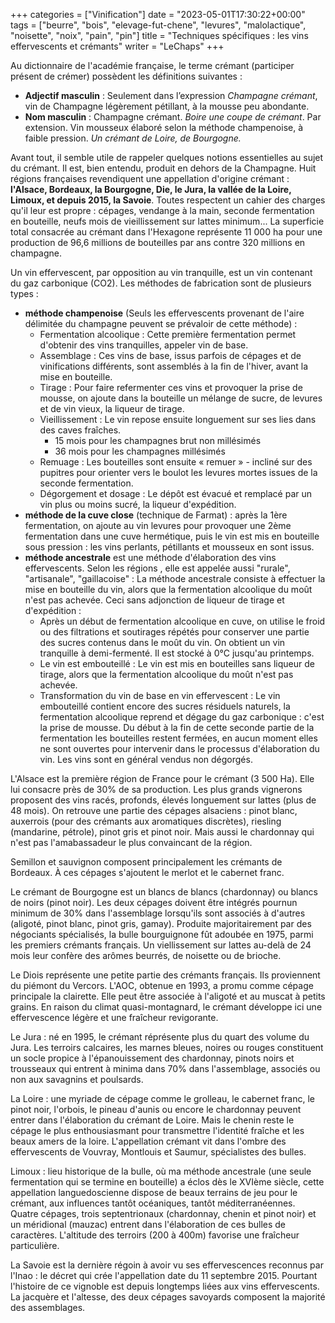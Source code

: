+++
categories = ["Vinification"]
date = "2023-05-01T17:30:22+00:00"
tags = ["beurre", "bois", "elevage-fut-chene", "levures", "malolactique", "noisette", "noix", "pain", "pin"] 
title = "Techniques spécifiques : les vins effervescents et crémants"
writer = "LeChaps"
+++

Au dictionnaire de l'académie française, le terme crémant (participer présent de crémer) possèdent les définitions suivantes :

* **Adjectif masculin** : Seulement dans l’expression _Champagne crémant_, vin de Champagne légèrement pétillant, à la mousse peu abondante.
* **Nom masculin** : Champagne crémant. _Boire une coupe de crémant_. Par extension. Vin mousseux élaboré selon la méthode champenoise, à faible pression. _Un crémant de Loire, de Bourgogne._

Avant tout, il semble utile de rappeler quelques notions essentielles au sujet du crémant. Il est, bien entendu, produit en dehors de la Champagne. Huit régions françaises revendiquent une appellation d'origine crémant : **l'Alsace, Bordeaux, la Bourgogne, Die, le Jura, la vallée de la Loire, Limoux, et depuis 2015, la Savoie**. Toutes respectent un cahier des charges qu'il leur est propre : cépages, vendange  à la main, seconde fermentation en bouteille, neufs mois de vieillissement sur lattes minimum... La superficie total consacrée au crémant dans l'Hexagone représente 11 000 ha pour une production de 96,6 millions de bouteilles par ans contre 320 millions en champagne.

Un vin effervescent, par opposition au vin tranquille, est un vin contenant du gaz carbonique (CO2). Les méthodes de fabrication sont de plusieurs types :

* **méthode champenoise** (Seuls les effervescents provenant de l'aire délimitée du champagne peuvent se prévaloir de cette méthode) :
  * Fermentation alcoolique : Cette première fermentation permet d'obtenir des vins tranquilles, appeler vin de base.
  * Assemblage : Ces vins de base, issus parfois de cépages et de vinifications différents, sont assemblés à la fin de l'hiver, avant la mise en bouteille.
  * Tirage : Pour faire refermenter ces vins et provoquer la prise de mousse, on ajoute dans la bouteille un mélange de sucre, de levures et de vin vieux, la liqueur de tirage.
  * Vieillissement : Le vin repose ensuite longuement sur ses lies dans des caves fraîches.
    * 15 mois pour les champagnes brut non millésimés
    * 36 mois pour les champagnes millésimés
  * Remuage : Les bouteilles sont ensuite « remuer » - incliné sur des pupitres pour orienter vers le boulot les levures mortes issues de la seconde fermentation.
  * Dégorgement et dosage : Le dépôt est évacué et remplacé par un vin plus ou moins sucré, la liqueur d'expédition.
* **méthode de la cuve close** (technique de Farmat) : après la 1ère fermentation, on ajoute au vin levures pour provoquer une 2ème fermentation dans une cuve hermétique, puis le vin est mis en bouteille sous pression : les vins perlants, pétillants et mousseux en sont issus.
* **méthode ancestrale** est une méthode d'élaboration des vins effervescents. Selon les régions , elle est appelée aussi "rurale", "artisanale", "gaillacoise" : La méthode ancestrale consiste à effectuer la mise en bouteille du vin, alors que la fermentation alcoolique du moût n'est pas achevée. Ceci sans adjonction de liqueur de tirage et d'expédition :
  * Après un début de fermentation alcoolique en cuve, on utilise le froid ou des filtrations et soutirages répétés pour conserver une partie des sucres contenus dans le moût du vin. On obtient un vin tranquille à demi-fermenté. Il est stocké à 0°C jusqu'au printemps.
  * Le vin est embouteillé : Le vin est mis en bouteilles sans liqueur de tirage, alors que la fermentation alcoolique du moût n'est pas achevée.
  * Transformation du vin de base en vin effervescent : Le vin embouteillé contient encore des sucres résiduels naturels, la fermentation alcoolique reprend et dégage du gaz carbonique : c'est la prise de mousse. Du début à la fin de cette seconde partie de la fermentation les bouteilles restent fermées, en aucun moment elles ne sont ouvertes pour intervenir dans le processus d'élaboration du vin. Les vins sont en général vendus non dégorgés.

L'Alsace est la première région de France pour le crémant (3 500 Ha). Elle lui consacre près de 30% de sa production. Les plus grands vignerons proposent des vins racés, profonds, élevés longuement sur lattes (plus de 48 mois). On retrouve une partie des cépages alsaciens : pinot blanc, auxerrois (pour des crémants aux aromatiques discrètes), riesling (mandarine, pétrole), pinot gris et pinot noir. Mais aussi le chardonnay qui n'est pas l'amabassadeur le plus convaincant de la région.

Semillon et sauvignon composent principalement les crémants de Bordeaux. À ces cépages s'ajoutent le merlot et le cabernet franc.

Le crémant de Bourgogne est un blancs de blancs (chardonnay) ou blancs de noirs (pinot noir). Les deux cépages doivent être intégrés pournun minimum de 30% dans l'assemblage lorsqu'ils sont associés à d'autres (aligoté, pinot blanc, pinot gris, gamay). Produite majoritairement par des négociants spécialisés, la bulle bourguignone fût adoubée en 1975, parmi les premiers crémants français. Un viellissement sur lattes au-delà de 24 mois leur confère des arômes beurrés, de noisette ou de brioche.

Le Diois représente une petite partie des crémants français. Ils proviennent du piémont du Vercors. L'AOC, obtenue en 1993, a promu comme cépage principale la clairette. Elle peut être associée à l'aligoté et au muscat à petits grains. En raison du climat quasi-montagnard, le crémant développe ici une effervescence légère et une fraîcheur revigorante.

Le Jura : né en 1995, le crémant réprésente plus du quart des volume du Jura. Les terroirs calcaires, les marnes bleues, noires ou rouges constituent un socle propice à l'épanouissement des chardonnay, pinots noirs et trousseaux qui entrent à minima dans 70% dans l'assemblage, associés ou non aux savagnins et poulsards.

La Loire : une myriade de cépage comme le grolleau, le cabernet franc, le pinot noir, l'orbois, le pineau d'aunis ou encore le chardonnay peuvent entrer dans l'élaboration du crémant de Loire. Mais le chenin reste le cépage le plus enthousiasmant pour transmettre l'identité fraîche et les beaux amers de la loire. L'appellation crémant vit dans l'ombre des effervescents de Vouvray, Montlouis et Saumur, spécialistes des bulles.

Limoux : lieu historique de la bulle, où ma méthode ancestrale (une seule fermentation qui se termine en bouteille) a éclos dès le XVIème siècle, cette appellation languedoscienne dispose de beaux terrains de jeu pour le crémant, aux influences tantôt océaniques, tantôt méditerranéennes. Quatre cépages, trois septentrionaux (chardonnay, chenin et pinot noir) et un méridional (mauzac) entrent dans l'élaboration de ces bulles de caractères. L'altitude des terroirs (200 à 400m) favorise une fraîcheur particulière.

La Savoie est la dernière régoin à avoir vu ses effervescences reconnus par l'Inao : le décret qui crée l'appellation date du 11 septembre 2015. Pourtant l'histoire de ce vignoble est depuis longtemps liées aux vins effervescents. La jacquère et l'altesse, des deux cépages savoyards composent la majorité des assemblages.
